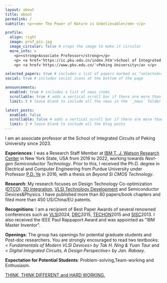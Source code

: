 ```yaml
---
layout: about
title: about
permalink: /
subtitle: <p><em> The Power of Nature is Unbelievable</em> </p> 

profile:
  align: right
  image: prof_pic.jpg
  image_circular: false # crops the image to make it circular
  more_info: >
    <p><strong>Associate Professor</strong></p>    
    <p> <a href='https://ic.pku.edu.cn/index.htm'>School of Integrated Circuits</a> </p>
    <p> <a href='https://www.pku.edu.cn/'>Peking University</a> </p>

selected_papers: true # includes a list of papers marked as "selected={true}"
social: true # includes social icons at the bottom of the page

announcements:
  enabled: true # includes a list of news items
  scrollable: true # adds a vertical scroll bar if there are more than 3 news items
  limit: 5 # leave blank to include all the news in the `_news` folder

latest_posts:
  enabled: false
  scrollable: false # adds a vertical scroll bar if there are more than 3 new posts items
  limit: 3 # leave blank to include all the blog posts
---
```


I am an associate professor at the School of Integrated Circuits of Peking University since 2023.

**Experiences**: I was a Research Staff Member at <a href='https://research.ibm.com/labs/albany/'>IBM T. J. Watson Research Center</a> in New York State, USA from 2016 to 2022, working towards _Next-gen Semiconductor Technology_. Prior to this, I received the Ph.D. degree in Electrical and Computer Engineering from Purdue University under Professor <a href='https://engineering.purdue.edu/~yep/'>P.D. Ye</a> in 2016, with a thesis on _Beyond Si CMOS Technology_. 

**Research**: My research focuses on Design Technology Co-optimization (<a href='https://www.imec-int.com/en/articles/getting-most-out-your-system'>DTCO</a>), <a href='https://spectrum.ieee.org/3d-cmos'>3D Integration</a>, <a href='https://www.semiconductor-digest.com/new-structure-transistors-for-advanced-technology-node-cmos-ics/'>VLSI Technology Development</a> and Semiconductor Devices&Physics. I have published more than 80 papers/book chapters and filed more than 450 US/China/EU patents.

**Recognitions**: I am a recipient of Best Paper Awards of several renowned conferences such as <a href='http://www.vlsisymposium.org/'>VLSI</a>2024, <a href='https://2025.deviceresearchconference.org/'>DRC</a>2015, <a href='https://www.src.org/calendar/e005106/'>TECHON</a>2015 and <a href='https://www.ieeesisc.org/'>SISC</a>2013. I also received the IEEE Paul Rappaport Award and was appointed as "IBM Master Inventor".

**Openings**: The group has openings for potential graduate students and Post-doc researchers. You are strongly encouraged to read two textbooks: _< Fundamentals of Modern VLSI Devices> by Tak H. Ning & Yuan Taur_ and _< Digital Integrated Circuits, A Design Perspective> by Jan. Rabaey._

**Expectation for Potential Students**: Problem-solving,Team-working and Enthusiasm. 

<ins>THINK, THINK DIFFERENT and HARD WORKING.</ins>

